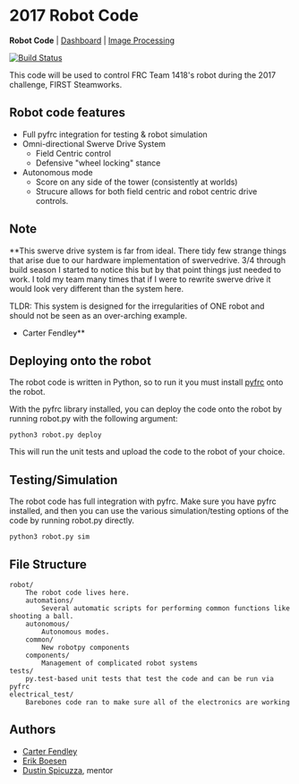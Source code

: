 # 2017 Robot Code
**Robot Code** | [Dashboard](https://github.com/frc1418/2017-dashboard) | [Image Processing](https://github.com/frc1418/2017-vision)

[![Build Status](https://travis-ci.com/frc1418/2017-robot.svg?token=xpnQFTGBHababzyAzqKV&branch=master)](https://travis-ci.com/frc1418/2017-robot)

This code will be used to control FRC Team 1418's robot during the 2017 challenge, FIRST Steamworks.


## Robot code features

* Full pyfrc integration for testing & robot simulation
* Omni-directional Swerve Drive System
	* Field Centric control 
	* Defensive "wheel locking" stance
* Autonomous mode
	* Score on any side of the tower (consistently at worlds)
	* Strucure allows for both field centric and robot centric drive controls.

## Note

**This swerve drive system is far from ideal. There tidy few strange things that arise due to our hardware implementation of swervedrive. 3/4 through build season I started to notice this but by that point things just needed to work. I told my team many times that if I were to rewrite swerve drive it would look very different than the system here. 

TLDR: This system is designed for the irregularities of ONE robot and should not be seen as an over-arching example.

- Carter Fendley**

## Deploying onto the robot

The robot code is written in Python, so to run it you must install
[pyfrc](https://github.com/robotpy/pyfrc) onto the robot.

With the pyfrc library installed, you can deploy the code onto the robot
by running robot.py with the following argument:

	python3 robot.py deploy

This will run the unit tests and upload the code to the robot of your
choice.

## Testing/Simulation

The robot code has full integration with pyfrc. Make sure you have pyfrc
installed, and then you can use the various simulation/testing options
of the code by running robot.py directly.

    python3 robot.py sim

## File Structure

    robot/
    	The robot code lives here.
        automations/
            Several automatic scripts for performing common functions like shooting a ball.
        autonomous/
            Autonomous modes.
        common/
            New robotpy components
        components/
            Management of complicated robot systems
	tests/
		py.test-based unit tests that test the code and can be run via pyfrc
    electrical_test/
    	Barebones code ran to make sure all of the electronics are working

## Authors

* [Carter Fendley](https://github.com/CarterFendley)
* [Erik Boesen](https://github.com/ErikBoesen)
* [Dustin Spicuzza](https://github.com/virtuald), mentor
